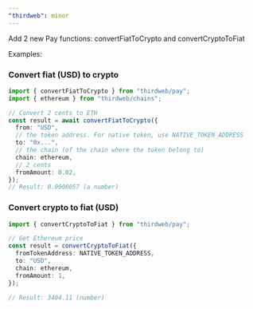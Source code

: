 ```yaml
---
"thirdweb": minor
---
```


Add 2 new Pay functions: convertFiatToCrypto and convertCryptoToFiat

Examples:

### Convert fiat (USD) to crypto
```ts
import { convertFiatToCrypto } from "thirdweb/pay";
import { ethereum } from "thirdweb/chains";

// Convert 2 cents to ETH
const result = await convertFiatToCrypto({
  from: "USD",
  // the token address. For native token, use NATIVE_TOKEN_ADDRESS
  to: "0x...",
  // the chain (of the chain where the token belong to)
  chain: ethereum,
  // 2 cents
  fromAmount: 0.02,
});
// Result: 0.0000057 (a number)
```

### Convert crypto to fiat (USD)

```ts
import { convertCryptoToFiat } from "thirdweb/pay";

// Get Ethereum price
const result = convertCryptoToFiat({
  fromTokenAddress: NATIVE_TOKEN_ADDRESS,
  to: "USD",
  chain: ethereum,
  fromAmount: 1,
});

// Result: 3404.11 (number)
```